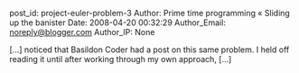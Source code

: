 post_id: project-euler-problem-3
Author: Prime time programming « Sliding up the banister
Date: 2008-04-20 00:32:29
Author_Email: noreply@blogger.com
Author_IP: None

[...] noticed that Basildon Coder had a post on this same problem. I held off reading it until after working through my own approach, [...]
